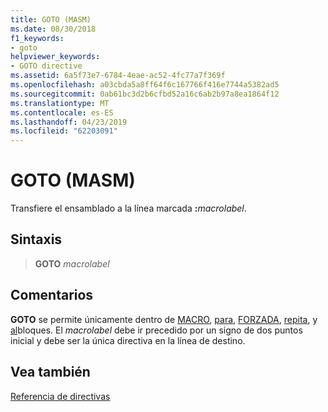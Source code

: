```yaml
---
title: GOTO (MASM)
ms.date: 08/30/2018
f1_keywords:
- goto
helpviewer_keywords:
- GOTO directive
ms.assetid: 6a5f73e7-6784-4eae-ac52-4fc77a7f369f
ms.openlocfilehash: a03cbda5a8ff64f6c167766f416e7744a5382ad5
ms.sourcegitcommit: 0ab61bc3d2b6cfbd52a16c6ab2b97a8ea1864f12
ms.translationtype: MT
ms.contentlocale: es-ES
ms.lasthandoff: 04/23/2019
ms.locfileid: "62203091"
---
```

# <a name="goto-masm"></a>GOTO (MASM)

Transfiere el ensamblado a la línea marcada **:**_macrolabel_.

## <a name="syntax"></a>Sintaxis

> **GOTO** *macrolabel*

## <a name="remarks"></a>Comentarios

**GOTO** se permite únicamente dentro de [MACRO](macro.md), [para](for-masm.md), [FORZADA](forc.md), [repita](repeat.md), y [al](while-masm.md)bloques. El *macrolabel* debe ir precedido por un signo de dos puntos inicial y debe ser la única directiva en la línea de destino.

## <a name="see-also"></a>Vea también

[Referencia de directivas](../../assembler/masm/directives-reference.md)<br/>
